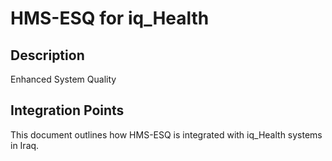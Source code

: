 # HMS-ESQ for iq_Health

## Description

Enhanced System Quality

## Integration Points

This document outlines how HMS-ESQ is integrated with iq_Health systems in Iraq.
